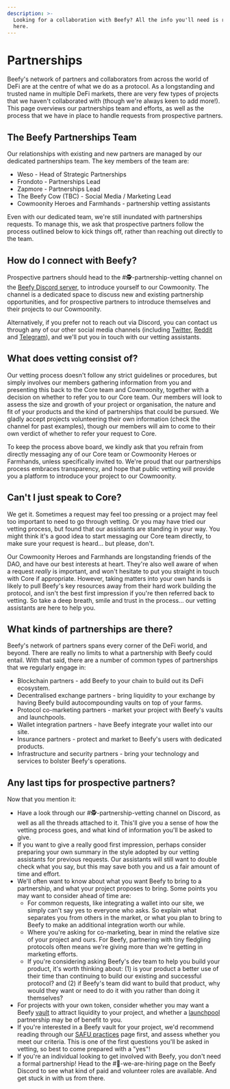 ```yaml
---
description: >-
  Looking for a collaboration with Beefy? All the info you'll need is right
  here.
---
```


# Partnerships

Beefy's network of partners and collaborators from across the world of DeFi are at the centre of what we do as a protocol. As a longstanding and trusted name in multiple DeFi markets, there are very few types of projects that we haven't collaborated with (though we're always keen to add more!). This page overviews our partnerships team and efforts, as well as the process that we have in place to handle requests from prospective partners.

## The Beefy Partnerships Team

Our relationships with existing and new partners are managed by our dedicated partnerships team. The key members of the team are:

* Weso - Head of Strategic Partnerships
* Frondoto - Partnerships Lead
* Zapmore - Partnerships Lead
* The Beefy Cow (TBC) - Social Media / Marketing Lead
* Cowmoonity Heroes and Farmhands - partnership vetting assistants

Even with our dedicated team, we're still inundated with partnerships requests. To manage this, we ask that prospective partners follow the process outlined below to kick things off, rather than reaching out directly to the team.

## How do I connect with Beefy?

Prospective partners should head to the #🕵-partnership-vetting channel on the [Beefy Discord server](https://discord.gg/yq8wfHd), to introduce yourself to our Cowmoonity. The channel is a dedicated space to discuss new and existing partnership opportunities, and for prospective partners to introduce themselves and their projects to our Cowmoonity.

Alternatively, if you prefer not to reach out via Discord, you can contact us through any of our other social media channels (including [Twitter](https://twitter.com/beefyfinance), [Reddit](https://www.reddit.com/r/Beefy/) and [Telegram](https://t.me/beefyfinance)), and we'll put you in touch with our vetting assistants.

## What does vetting consist of?

Our vetting process doesn't follow any strict guidelines or procedures, but simply involves our members gathering information from you and presenting this back to the Core team and Cowmoonity, together with a decision on whether to refer you to our Core team. Our members will look to assess the size and growth of your project or organisation, the nature and fit of your products and the kind of partnerships that could be pursued. We gladly accept projects volunteering their own information (check the channel for past examples), though our members will aim to come to their own verdict of whether to refer your request to Core.

To keep the process above board, we kindly ask that you refrain from directly messaging any of our Core team or Cowmoonity Heroes or Farmhands, unless specifically invited to. We're proud that our partnerships process embraces transparency, and hope that public vetting will provide you a platform to introduce your project to our Cowmoonity.

## Can't I just speak to Core?

We get it. Sometimes a request may feel too pressing or a project may feel too important to need to go through vetting. Or you may have tried our vetting process, but found that our assistants are standing in your way. You might think it's a good idea to start messaging our Core team directly, to make sure your request is heard... but please, don't.

Our Cowmoonity Heroes and Farmhands are longstanding friends of the DAO, and have our best interests at heart. They're also well aware of when a request _really_ is important, and won't hesitate to put you straight in touch with Core if appropriate. However, taking matters into your own hands is likely to pull Beefy's key resources away from their hard work building the protocol, and isn't the best first impression if you're then referred back to vetting. So take a deep breath, smile and trust in the process... our vetting assistants are here to help you.

## What kinds of partnerships are there?

Beefy's network of partners spans every corner of the DeFi world, and beyond. There are really no limits to what a partnership with Beefy could entail. With that said, there are a number of common types of partnerships that we regularly engage in:

* Blockchain partners - add Beefy to your chain to build out its DeFi ecosystem.
* Decentralised exchange partners - bring liquidity to your exchange by having Beefy build autocompounding vaults on top of your farms.
* Protocol co-marketing partners - market your project with Beefy's vaults and launchpools.
* Wallet integration partners - have Beefy integrate your wallet into our site.
* Insurance partners - protect and market to Beefy's users with dedicated products.
* Infrastructure and security partners - bring your technology and services to bolster Beefy's operations.

## Any last tips for prospective partners?

Now that you mention it:

* Have a look through our #🕵-partnership-vetting channel on Discord, as well as all the threads attached to it. This'll give you a sense of how the vetting process goes, and what kind of information you'll be asked to give.
* If you want to give a really good first impression, perhaps consider preparing your own summary in the style adopted by our vetting assistants for previous requests. Our assistants will still want to double check what you say, but this may save both you and us a fair amount of time and effort.
* We'll often want to know about what you want Beefy to bring to a partnership, and what your project proposes to bring. Some points you may want to consider ahead of time are:
  * For common requests, like integrating a wallet into our site, we simply can't say yes to everyone who asks. So explain what separates you from others in the market, or what you plan to bring to Beefy to make an additional integration worth our while.
  * Where you're asking for co-marketing, bear in mind the relative size of your project and ours. For Beefy, partnering with tiny fledgling protocols often means we're giving more than we're getting in marketing efforts.
  * If you're considering asking Beefy's dev team to help you build your product, it's worth thinking about: (1) is your product a better use of their time than continuing to build our existing and successful protocol? and (2) if Beefy's team did want to build that product, why would they want or need to do it with you rather than doing it themselves?
* For projects with your own token, consider whether you may want a Beefy [vault](../beefy-products/vaults.md) to attract liquidity to your project, and whether a [launchpool](../beefy-products/boost.md) partnership may be of benefit to you.
* If you're interested in a Beefy vault for your project, we'd recommend reading through our [SAFU practices](broken-reference) page first, and assess whether you meet our criteria. This is one of the first questions you'll be asked in vetting, so best to come prepared with a "yes"!
* If you're an individual looking to get involved with Beefy, you don't need a formal partnership! Head to the #💼-we-are-hiring page on the Beefy Discord to see what kind of paid and volunteer roles are available. And get stuck in with us from there.

